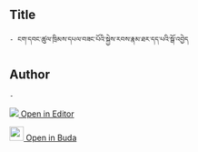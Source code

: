 ## Title
	- ངག་དབང་ཚུལ་ཁྲིམས་དཔལ་བཟང་པོའི་སྐྱེས་རབས་རྣམ་ཐར་དད་པའི་སྒོ་འབྱེད

## Author
	- 



[<img src="https://img.icons8.com/color/25/000000/edit-property.png"> Open in Editor](http://editor.openpecha.org/P004601)

[<img width="25" src="https://library.bdrc.io/icons/BUDA-small.svg"> Open in Buda](https://library.bdrc.io/show/bdr:IE0OPP004601)
